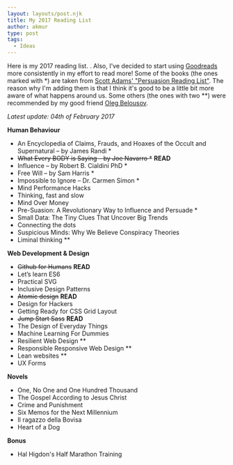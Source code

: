 ```yaml
---
layout: layouts/post.njk
title: My 2017 Reading List
author: akmur
type: post
tags:
  - Ideas
---
```


Here is my 2017 reading list. . Also, I've decided to start using [Goodreads][1] more consistently in my effort to read more!
Some of the books (the ones marked with \*) are taken from [Scott Adams' "Persuasion Reading List"][2]. The reason why I'm adding them is that I think it's good to be a little bit more aware of what happens around us.
Some others (the ones with two \*\*) were recommended by my good friend <a href="https://olegs.be" target="_blank">Oleg Belousov</a>.

_Latest update: 04th of February 2017_

**Human Behaviour**

- An Encyclopedia of Claims, Frauds, and Hoaxes of the Occult and Supernatural &#8211; by James Randi \*
- <del>What Every BODY is Saying &#8211; by Joe Navarro \*</del> **READ**
- Influence &#8211; by Robert B. Cialdini PhD \*
- Free Will &#8211; by Sam Harris \*
- Impossible to Ignore &#8211; Dr. Carmen Simon \*
- Mind Performance Hacks
- Thinking, fast and slow
- Mind Over Money
- Pre-Suasion: A Revolutionary Way to Influence and Persuade \*
- Small Data: The Tiny Clues That Uncover Big Trends
- Connecting the dots
- Suspicious Minds: Why We Believe Conspiracy Theories
- Liminal thinking \*\*

**Web Development & Design**

- <del>Github for Humans</del> **READ**
- Let’s learn ES6
- Practical SVG
- Inclusive Design Patterns
- <del>Atomic design</del> **READ**
- Design for Hackers
- Getting Ready for CSS Grid Layout
- <del>Jump Start Sass</del> **READ**
- The Design of Everyday Things
- Machine Learning For Dummies
- Resilient Web Design \*\*
- Responsible Responsive Web Design \*\*
- Lean websites \*\*
- UX Forms

**Novels**

- One, No One and One Hundred Thousand
- The Gospel According to Jesus Christ
- Crime and Punishment
- Six Memos for the Next Millennium
- Il ragazzo della Bovisa
- Heart of a Dog

**Bonus**

- Hal Higdon's Half Marathon Training

[1]: https://www.goodreads.com/user/show/31299396-alessandro-muraro
[2]: http://blog.dilbert.com/post/129784168866/the-persuasion-reading-list
[3]: https://unsplash.com/
